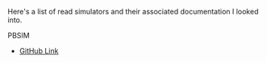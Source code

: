 Here's a list of read simulators and their associated documentation I looked into.

PBSIM
- [GitHub Link](https://github.com/pfaucon/PBSIM-PacBio-Simulator)
